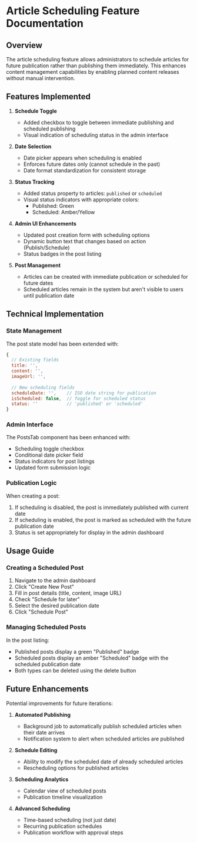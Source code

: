# Article Scheduling Feature Documentation

## Overview

The article scheduling feature allows administrators to schedule articles for future publication rather than publishing them immediately. This enhances content management capabilities by enabling planned content releases without manual intervention.

## Features Implemented

1. **Schedule Toggle**
   - Added checkbox to toggle between immediate publishing and scheduled publishing
   - Visual indication of scheduling status in the admin interface

2. **Date Selection**
   - Date picker appears when scheduling is enabled
   - Enforces future dates only (cannot schedule in the past)
   - Date format standardization for consistent storage

3. **Status Tracking**
   - Added status property to articles: `published` or `scheduled`
   - Visual status indicators with appropriate colors:
     - Published: Green
     - Scheduled: Amber/Yellow

4. **Admin UI Enhancements**
   - Updated post creation form with scheduling options
   - Dynamic button text that changes based on action (Publish/Schedule)
   - Status badges in the post listing

5. **Post Management**
   - Articles can be created with immediate publication or scheduled for future dates
   - Scheduled articles remain in the system but aren't visible to users until publication date

## Technical Implementation

### State Management

The post state model has been extended with:
```javascript
{
  // Existing fields
  title: '',
  content: '',
  imageUrl: '',
  
  // New scheduling fields
  scheduleDate: '',    // ISO date string for publication
  isScheduled: false,  // Toggle for scheduled status
  status: ''           // 'published' or 'scheduled'
}
```

### Admin Interface

The PostsTab component has been enhanced with:
- Scheduling toggle checkbox
- Conditional date picker field
- Status indicators for post listings
- Updated form submission logic

### Publication Logic

When creating a post:
1. If scheduling is disabled, the post is immediately published with current date
2. If scheduling is enabled, the post is marked as scheduled with the future publication date
3. Status is set appropriately for display in the admin dashboard

## Usage Guide

### Creating a Scheduled Post

1. Navigate to the admin dashboard
2. Click "Create New Post"
3. Fill in post details (title, content, image URL)
4. Check "Schedule for later"
5. Select the desired publication date
6. Click "Schedule Post"

### Managing Scheduled Posts

In the post listing:
- Published posts display a green "Published" badge
- Scheduled posts display an amber "Scheduled" badge with the scheduled publication date
- Both types can be deleted using the delete button

## Future Enhancements

Potential improvements for future iterations:

1. **Automated Publishing**
   - Background job to automatically publish scheduled articles when their date arrives
   - Notification system to alert when scheduled articles are published

2. **Schedule Editing**
   - Ability to modify the scheduled date of already scheduled articles
   - Rescheduling options for published articles

3. **Scheduling Analytics**
   - Calendar view of scheduled posts
   - Publication timeline visualization

4. **Advanced Scheduling**
   - Time-based scheduling (not just date)
   - Recurring publication schedules
   - Publication workflow with approval steps 